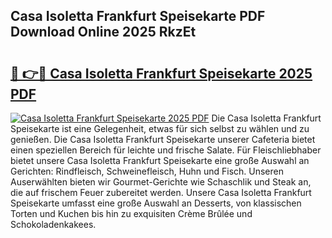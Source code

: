## Casa Isoletta Frankfurt Speisekarte PDF Download Online 2025 RkzEt

# <h2><a href="http://gcdlud3.nevu.top/?p=Casa+Isoletta+Frankfurt+Speisekarte">🔗 👉🔴 Casa Isoletta Frankfurt Speisekarte 2025 PDF</a></h2>

[![Casa Isoletta Frankfurt Speisekarte 2025 PDF](https://i.imgur.com/dBaPXMq.png)](http://gcdlud3.nevu.top/?p=Casa+Isoletta+Frankfurt+Speisekarte)
Die Casa Isoletta Frankfurt Speisekarte ist eine Gelegenheit, etwas für sich selbst zu wählen und zu genießen. Die Casa Isoletta Frankfurt Speisekarte unserer Cafeteria bietet einen speziellen Bereich für leichte und frische Salate. Für Fleischliebhaber bietet unsere Casa Isoletta Frankfurt Speisekarte eine große Auswahl an Gerichten: Rindfleisch, Schweinefleisch, Huhn und Fisch. Unseren Auserwählten bieten wir Gourmet-Gerichte wie Schaschlik und Steak an, die auf frischem Feuer zubereitet werden. Unsere Casa Isoletta Frankfurt Speisekarte umfasst eine große Auswahl an Desserts, von klassischen Torten und Kuchen bis hin zu exquisiten Crème Brûlée und Schokoladenkakees.
